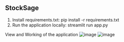 ## StockSage
1. Install requirements.txt: pip install -r requirements.txt
2. Run the application locally: streamlit run app.py

View and Working of the application
![image](https://github.com/user-attachments/assets/98f45bc3-028f-445f-a661-a985dd796ab8)
![image](https://github.com/user-attachments/assets/559c139d-9bd2-467f-b0fe-3383259219e6)
